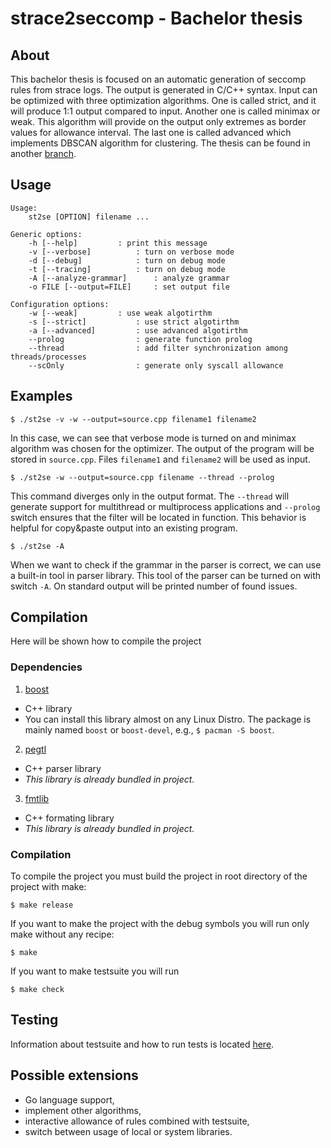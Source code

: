 # strace2seccomp - Bachelor thesis



## About
This bachelor thesis is focused on an automatic generation of seccomp rules from
strace logs. The output is generated in C/C++ syntax. Input can be optimized
with three optimization algorithms. One is called strict, and it will produce
1:1 output compared to input. Another one is called minimax or weak. This
algorithm will provide on the output only extremes as border values for
allowance interval.  The last one is called advanced which implements DBSCAN
algorithm for clustering. The thesis can be found in another
[branch](https://github.com/tammar96/IBP/tree/thesis).

## Usage

	Usage:
		st2se [OPTION] filename ...

	Generic options:
	    -h [--help]			: print this message
	    -v [--verbose]			: turn on verbose mode
	    -d [--debug]			: turn on debug mode
	    -t [--tracing]			: turn on debug mode
	    -A [--analyze-grammar]		: analyze grammar
	    -o FILE [--output=FILE]		: set output file

	Configuration options:
	    -w [--weak]			: use weak algotirthm
	    -s [--strict]			: use strict algotirthm
	    -a [--advanced]			: use advanced algotirthm
	    --prolog				: generate function prolog
	    --thread				: add filter synchronization among threads/processes
	    --scOnly				: generate only syscall allowance


## Examples

	$ ./st2se -v -w --output=source.cpp filename1 filename2

In this case, we can see that verbose mode is turned on and minimax algorithm
was chosen for the optimizer. The output of the program will be stored in
`source.cpp`. Files `filename1` and `filename2` will be used as input.

	$ ./st2se -w --output=source.cpp filename --thread --prolog

This command diverges only in the output format. The `--thread` will generate
support for multithread or multiprocess applications and `--prolog` switch
ensures that the filter will be located in function. This behavior is helpful
for copy&paste output into an existing program.

	$ ./st2se -A

When we want to check if the grammar in the parser is correct, we can use a
built-in tool in parser library. This tool of the parser can be turned on with
switch `-A`. On standard output will be printed number of found issues.

## Compilation
Here will be shown how to compile the project
### Dependencies
1. [boost](https://www.boost.org/)
  * C++ library
  * You can install this library almost on any Linux Distro. The package is mainly named `boost` or `boost-devel`, e.g., `$ pacman -S boost`.

2. [pegtl](https://github.com/taocpp/PEGTL/)
  * C++ parser library
  * _This library is already bundled in project._

3. [fmtlib](https://github.com/fmtlib/fmt)
  * C++ formating library
  * _This library is already bundled in project._

### Compilation

To compile the project you must build the project in root directory of the
project with make:

`$ make release`

If you want to make the project with the debug symbols you will run only make
without any recipe:

`$ make`

If you want to make testsuite you will run

`$ make check`

## Testing
Information about testsuite and how to run tests is located
[here](./testsuite/README.md).

## Possible extensions
- Go language support,
- implement other algorithms,
- interactive allowance of rules combined with testsuite,
- switch between usage of local or system libraries.
